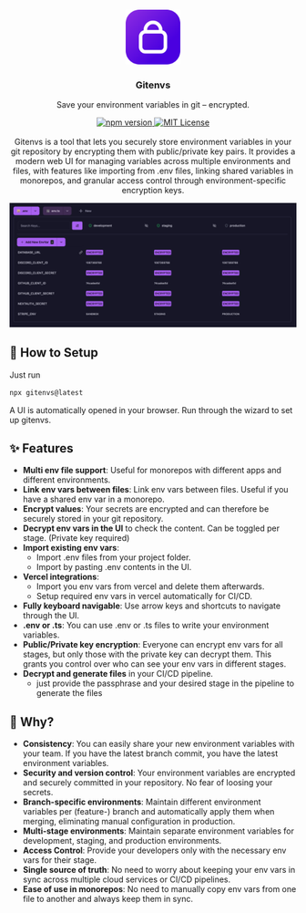 <p align="center">
  <br/>
  <img width="96px" src="docs/images/logo.png" />
  <h3 align="center">Gitenvs</h3>
  <p align="center">Save your environment variables in git – encrypted.</p>
  
  <p align="center">
  <a href="https://www.npmjs.com/package/gitenvs">
    <img src="https://img.shields.io/npm/v/gitenvs.svg?style=flat" alt="npm version">
  </a>
  <a href="https://github.com/SODEFA-GmbH-Co-KG/gitenvs/blob/main/LICENSE">
    <img src="https://img.shields.io/badge/license-MIT-blue.svg" alt="MIT License">
  </a>
  <br/>
  <br/>
  Gitenvs is a tool that lets you securely store environment variables in your git repository by encrypting them with public/private key pairs. It provides a modern web UI for managing variables across multiple environments and files, with features like importing from .env files, linking shared variables in monorepos, and granular access control through environment-specific encryption keys.
  </p>
  <img src="docs/images/app.webp" />
</p>

## 🚀 How to Setup

Just run

```bash
npx gitenvs@latest
```

A UI is automatically opened in your browser. Run through the wizard to set up gitenvs.

## ✨ Features

- **Multi env file support**: Useful for monorepos with different apps and different environments.
- **Link env vars between files**: Link env vars between files. Useful if you have a shared env var in a monorepo.
- **Encrypt values**: Your secrets are encrypted and can therefore be securely stored in your git repository.
- **Decrypt env vars in the UI** to check the content. Can be toggled per stage. (Private key required)
- **Import existing env vars**:
  - Import .env files from your project folder.
  - Import by pasting .env contents in the UI.
- **Vercel integrations**:
  - Import you env vars from vercel and delete them afterwards.
  - Setup required env vars in vercel automatically for CI/CD.
- **Fully keyboard navigable**: Use arrow keys and shortcuts to navigate through the UI.
- **.env or .ts**: You can use .env or .ts files to write your environment variables.
- **Public/Private key encryption**: Everyone can encrypt env vars for all stages, but only those with the private key can decrypt them. This grants you control over who can see your env vars in different stages.
- **Decrypt and generate files** in your CI/CD pipeline.
  - just provide the passphrase and your desired stage in the pipeline to generate the files

## 🤔 Why?

- **Consistency**: You can easily share your new environment variables with your team. If you have the latest branch commit, you have the latest environment variables.
- **Security and version control**: Your environment variables are encrypted and securely committed in your repository. No fear of loosing your secrets.
- **Branch-specific environments**: Maintain different environment variables per (feature-) branch and automatically apply them when merging, eliminating manual configuration in production.
- **Multi-stage environments**: Maintain separate environment variables for development, staging, and production environments.
- **Access Control**: Provide your developers only with the necessary env vars for their stage.
- **Single source of truth**: No need to worry about keeping your env vars in sync across multiple cloud services or CI/CD pipelines.
- **Ease of use in monorepos**: No need to manually copy env vars from one file to another and always keep them in sync.
